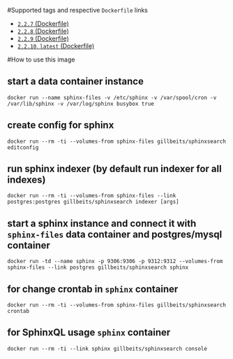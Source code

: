 #Supported tags and respective ```Dockerfile``` links

- [```2.2.7``` (Dockerfile)](https://github.com/gillbeits/sphinxsearch/blob/2.2.7/Dockerfile)
- [```2.2.8``` (Dockerfile)](https://github.com/gillbeits/sphinxsearch/blob/2.2.8/Dockerfile)
- [```2.2.9``` (Dockerfile)](https://github.com/gillbeits/sphinxsearch/blob/2.2.9/Dockerfile)
- [```2.2.10```, ```latest``` (Dockerfile)](https://github.com/gillbeits/sphinxsearch/blob/master/Dockerfile)

#How to use this image
## start a data container instance

	docker run --name sphinx-files -v /etc/sphinx -v /var/spool/cron -v /var/lib/sphinx -v /var/log/sphinx busybox true

## create config for sphinx

	docker run --rm -ti --volumes-from sphinx-files gillbeits/sphinxsearch editconfig

## run sphinx indexer (by default run indexer for all indexes)

	docker run --rm -ti --volumes-from sphinx-files --link postgres:postgres gillbeits/sphinxsearch indexer [args]

## start a sphinx instance and connect it with ```sphinx-files``` data container and postgres/mysql container

	docker run -td --name sphinx -p 9306:9306 -p 9312:9312 --volumes-from sphinx-files --link postgres gillbeits/sphinxsearch sphinx

## for change crontab in ```sphinx``` container

	docker run --rm -ti --volumes-from sphinx-files gillbeits/sphinxsearch crontab
	
## for SphinxQL usage ```sphinx``` container

	docker run --rm -ti --link sphinx gillbeits/sphinxsearch console
